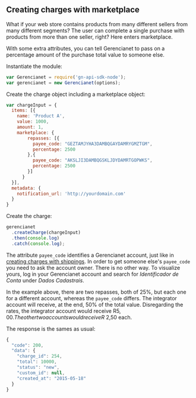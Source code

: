 ## Creating charges with marketplace

What if your web store contains products from many different sellers from many different segments? The user can complete a single purchase with products from more than one seller, right? Here enters marketplace.

With some extra attributes, you can tell Gerencianet to pass on a percentage amount of the purchase total value to someone else.

Instantiate the module:

```js
var Gerencianet = require('gn-api-sdk-node');
var gerencianet = new Gerencianet(options);
```

Create the charge object including a marketplace object:

```js
var chargeInput = {
  items: [{
    name: 'Product A',
    value: 1000,
    amount: 1,
    marketplace: {
        repasses: [{
          payee_code: "GEZTAMJYHA3DAMBQGAYDAMRYGMZTGM",
          percentage: 2500
        },{
          payee_code: "AKSLJI3DAMBQGSKLJDYDAMRTGOPWKS",
          percentage: 2500
        }]
      }
  }],
  metadata: {
    notification_url: 'http://yourdomain.com'
  }
}
```

Create the charge:

```js
gerencianet
  .createCharge(chargeInput)
  .then(console.log)
  .catch(console.log);
```

The attribute `payee_code` identifies a Gerencianet account, just like in [creating charges with shippings](https://github.com/gerencianet/gn-api-sdk-node/tree/master/docs/charge-with-shippings.md). In order to get someone else's `payee_code` you need to ask the account owner. There is no other way. To visualize yours, log in your Gerencianet account and search for *Identificador de Conta* under *Dados Cadastrais*.

In the example above, there are two repasses, both of 25%, but each one for a different account, whereas the `payee_code` differs. The integrator account will receive, at the end, 50% of the total value. Disregarding the rates, the integrator account would receive R$5,00. The other two accounts would receive R$ 2,50 each.

The response is the sames as usual:

```js
{
  "code": 200,
  "data": {
    "charge_id": 254,
    "total": 10000,
    "status": "new",
    "custom_id": null,
    "created_at": "2015-05-18"
  }
}
```
